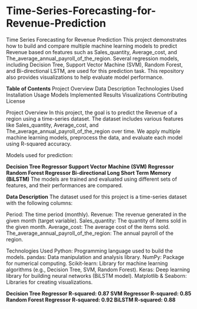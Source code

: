 # Time-Series-Forecasting-for-Revenue-Prediction

Time Series Forecasting for Revenue Prediction
This project demonstrates how to build and compare multiple machine learning models to predict Revenue based on features such as Sales_quantity, Average_cost, and The_average_annual_payroll_of_the_region. Several regression models, including Decision Tree, Support Vector Machine (SVM), Random Forest, and Bi-directional LSTM, are used for this prediction task. This repository also provides visualizations to help evaluate model performance.

**Table of Contents**
Project Overview
Data Description
Technologies Used
Installation
Usage
Models Implemented
Results
Visualizations
Contributing
License

Project Overview
In this project, the goal is to predict the Revenue of a region using a time-series dataset. The dataset includes various features like Sales_quantity, Average_cost, and The_average_annual_payroll_of_the_region over time. We apply multiple machine learning models, preprocess the data, and evaluate each model using R-squared accuracy.

Models used for prediction:

**Decision Tree Regressor
Support Vector Machine (SVM) Regressor
Random Forest Regressor
Bi-directional Long Short Term Memory (BiLSTM)**
The models are trained and evaluated using different sets of features, and their performances are compared.

**Data Description**
The dataset used for this project is a time-series dataset with the following columns:

Period: The time period (monthly).
Revenue: The revenue generated in the given month (target variable).
Sales_quantity: The quantity of items sold in the given month.
Average_cost: The average cost of the items sold.
The_average_annual_payroll_of_the_region: The annual payroll of the region.

Technologies Used
Python: Programming language used to build the models.
pandas: Data manipulation and analysis library.
NumPy: Package for numerical computing.
Scikit-learn: Library for machine learning algorithms (e.g., Decision Tree, SVM, Random Forest).
Keras: Deep learning library for building neural networks (BiLSTM model).
Matplotlib & Seaborn: Libraries for creating visualizations.

**Decision Tree Regressor R-squared: 0.87
SVM Regressor R-squared: 0.85
Random Forest Regressor R-squared: 0.92
BiLSTM R-squared: 0.88**

